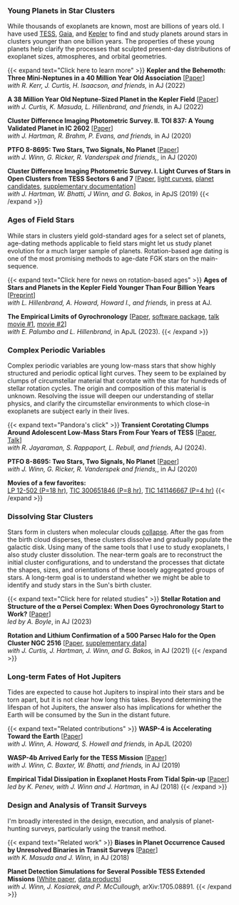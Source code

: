 ### Young Planets in Star Clusters

While thousands of exoplanets are known, most are billions of years old.  I
have used
[TESS](https://en.wikipedia.org/wiki/Transiting_Exoplanet_Survey_Satellite),
[Gaia](https://en.wikipedia.org/wiki/Gaia_(spacecraft)), and
[Kepler](https://en.wikipedia.org/wiki/Kepler_space_telescope) to find and
study planets around stars in clusters younger than one billion years.  The
properties of these young planets help clarify the processes that sculpted
present-day distributions of exoplanet sizes, atmospheres, and orbital
geometries.

{{< expand text="Click here to learn more" >}}
**Kepler and the Behemoth: Three Mini-Neptunes in a 40 Million Year Old Association**
[[Paper](https://ui.adsabs.harvard.edu/abs/2022AJ....164..215B/abstract)]  
_with R. Kerr, J. Curtis, H. Isaacson, and friends,_ in AJ (2022)

**A 38 Million Year Old Neptune-Sized Planet in the Kepler Field**
[[Paper](https://ui.adsabs.harvard.edu/abs/2022AJ....163..121B/abstract)]  
_with J. Curtis, K. Masuda, L. Hillenbrand, and friends,_ in AJ (2022)

**Cluster Difference Imaging Photometric Survey. II. TOI 837: A Young Validated
  Planet in IC 2602** [[Paper](https://ui.adsabs.harvard.edu/abs/2020AJ....160..239B/abstract)]  
_with J. Hartman, R. Brahm, P. Evans, and friends,_ in AJ (2020)

**PTFO 8-8695: Two Stars, Two Signals, No Planet**
[[Paper](https://ui.adsabs.harvard.edu/abs/2020AJ....160...86B/abstract)]  
_with J. Winn, G. Ricker, R. Vanderspek and friends,_, in AJ (2020)

**Cluster Difference Imaging Photometric Survey. I. Light Curves of Stars in
  Open Clusters from TESS Sectors 6 and 7**
[[Paper](https://ui.adsabs.harvard.edu/abs/2019ApJS..245...13B/abstract),
  [light curves](http://archive.stsci.edu/hlsp/cdips),
  [planet candidates](https://exofop.ipac.caltech.edu/tess/view_ctoi.php),
  [supplementary documentation](http://lgbouma.com/notes/)]   
_with J. Hartman, W. Bhatti, J Winn, and G. Bakos,_ in ApJS (2019)
{{< /expand >}}

### Ages of Field Stars

While stars in clusters yield gold-standard ages for a select set of planets,
age-dating methods applicable to field stars might let us study planet
evolution for a much larger sample of planets.  Rotation-based age
dating is one of the most promising methods to age-date FGK
stars on the main-sequence.

{{< expand text="Click here for news on rotation-based ages" >}}
**Ages of Stars and Planets in the Kepler Field Younger Than Four Billion Years**
[[Preprint](https://arxiv.org/abs/2410.06246)]   
_with L. Hillenbrand, A. Howard, Howard I., and friends,_ in press at AJ.

**The Empirical Limits of Gyrochronology**
[[Paper](https://ui.adsabs.harvard.edu/abs/2023ApJ...947L...3B/abstract), [software package](https://github.com/lgbouma/gyro-interp), [talk](https://www.youtube.com/watch?v=WvRwwsRhOF4&list=PL7nnDaJImp28LhxIkCjQmUesklQ-PKdP5&index=2&t=37s) [movie #1](/movies/prot_teff_model_data.gif), [movie #2](/movies/model_prot_vs_teff.mp4)]  
_with E. Palumbo and L. Hillenbrand,_ in ApJL (2023).
{{< /expand >}}


### Complex Periodic Variables

Complex periodic variables are young low-mass stars that show highly
structured and periodic optical light curves.  They seem to be 
explained by clumps of circumstellar material that corotate with the
star for hundreds of stellar rotation cycles.   The origin and composition of
this material is unknown.  Resolving the issue will deepen
our understanding of stellar physics, and clarify the circumstellar
environments to which close-in exoplanets are subject early in their lives.

{{< expand text="Pandora's click" >}}
**Transient Corotating Clumps Around Adolescent Low-Mass Stars From Four Years
of TESS**
[[Paper](https://ui.adsabs.harvard.edu/abs/2024AJ....167...38B/abstract), [Talk](https://www.youtube.com/watch?v=oz31kMuVd58)]  
_with R. Jayaraman, S. Rappaport, L. Rebull, and friends,_ AJ (2024).

**PTFO 8-8695: Two Stars, Two Signals, No Planet**
[[Paper](https://ui.adsabs.harvard.edu/abs/2020AJ....160...86B/abstract)]  
_with J. Winn, G. Ricker, R. Vanderspek and friends,_, in AJ (2020)

**Movies of a few favorites:**  
[LP 12-502 (P=18 hr)](/movies/LP_12-502_20250218.mp4), [TIC 300651846 (P=8 hr)](/movies/TIC300651846_20250217.mp4), [TIC 141146667 (P=4 hr)](/movies/TIC141146667_20250116.mp4)
{{< /expand >}}


### Dissolving Star Clusters

Stars form in clusters when molecular clouds
[collapse](https://youtu.be/3z9ZKAkbMhY?t=5).  After the gas from the birth
cloud disperses, these clusters dissolve and gradually populate the galactic
disk.  Using many of the same tools that I use
to study exoplanets, I also study cluster dissolution.  The near-term goals are
to reconstruct the initial cluster configurations, and to understand the
processes that dictate the shapes, sizes, and orientations of these loosely
aggregated groups of stars.  A long-term goal is to understand whether we
might be able to identify and study stars in the Sun's birth cluster.

{{< expand text="Click here for related studies" >}}
**Stellar Rotation and Structure of the α Persei Complex: When Does Gyrochronology Start to Work?**
[[Paper](https://ui.adsabs.harvard.edu/abs/2023AJ....166...14B/abstract)]  
_led by A. Boyle_, in AJ (2023)

**Rotation and Lithium Confirmation of a 500 Parsec Halo for the Open Cluster NGC 2516**
[[Paper](https://ui.adsabs.harvard.edu/abs/2021arXiv210708050B/abstract), [supplementary data](http://lgbouma.com/notes/)]  
_with J. Curtis, J. Hartman, J. Winn, and G. Bakos,_ in AJ (2021)
{{< /expand >}}


### Long-term Fates of Hot Jupiters

Tides are expected to cause hot Jupiters to inspiral into their stars and be
torn apart, but it is not clear how long this takes.  Beyond determining the
lifespan of hot Jupiters, the answer also has implications for whether the
Earth will be consumed by the Sun in the distant future.

{{< expand text="Related contributions" >}}
**WASP-4 is Accelerating Toward the Earth**
[[Paper](https://ui.adsabs.harvard.edu/abs/2020ApJ...893L..29B/abstract)]   
_with J. Winn, A. Howard, S. Howell and friends,_ in ApJL (2020)

**WASP-4b Arrived Early for the TESS Mission**
[[Paper](https://ui.adsabs.harvard.edu/abs/2019AJ....157..217B/abstract)]    
_with J. Winn, C. Baxter, W. Bhatti, and friends,_ in AJ (2019)

**Empirical Tidal Dissipation in Exoplanet Hosts From Tidal Spin-up**
[[Paper](https://ui.adsabs.harvard.edu/abs/2018AJ....155..165P/abstract)]  
_led by K. Penev, with J. Winn and J. Hartman,_ in AJ (2018)
{{< /expand >}}

 
### Design and Analysis of Transit Surveys

I'm broadly interested in the design, execution, and analysis of planet-hunting
surveys, particularly using the transit method.

{{< expand text="Related work" >}}
**Biases in Planet Occurrence Caused by Unresolved Binaries in Transit
Surveys**
[[Paper](https://ui.adsabs.harvard.edu/abs/2018AJ....155..244B/abstract)]   
_with K. Masuda and J. Winn,_ in AJ (2018)

**Planet Detection Simulations for Several Possible TESS Extended Missions**
[[White paper](https://ui.adsabs.harvard.edu/abs/2017arXiv170508891B/abstract),
  [data products](https://scholar.princeton.edu/jwinn/extended-mission-simulations)]    
_with J. Winn, J. Kosiarek, and P. McCullough,_ arXiv:1705.08891.
{{< /expand >}}
